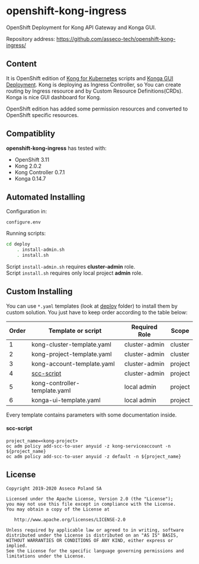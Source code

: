 # openshift-kong-ingress
OpenShift Deployment for Kong API Gateway and Konga GUI.

Repository address: https://github.com/asseco-tech/openshift-kong-ingress/

## Content
It is OpenShift edition of [Kong for Kubernetes](https://github.com/Kong/kubernetes-ingress-controller) scripts and 
[Konga GUI Deployment](https://github.com/pantsel/konga).
Kong is deploying as Ingress Controller, so You can create routing by Ingress resource and by Custom Resource Definitions(CRDs).
Konga is nice GUI dashboard for Kong.
 
OpenShift edition has added some permission resources and converted to OpenShift specific resources.


## Compatiblity
**openshift-kong-ingress** has tested with:
 - OpenShift 3.11
 - Kong 2.0.2
 - Kong Controller 0.7.1
 - Konga 0.14.7

 
## Automated Installing
Configuration in:
```
configure.env
```
Running scripts:
```sh
cd deploy
    . install-admin.sh
    . install.sh
```  
Script `install-admin.sh` requires **cluster-admin** role.   
Script `install.sh` requires only local project **admin** role.

## Custom Installing
You can use `*.yaml` templates (look at [deploy](deploy) folder) to install them
by custom solution. You just have to keep order according to the table below:

| Order | Template or script           | Required Role | Scope   |
|-------|------------------------------|---------------|---------|
| 1     | kong-cluster-template.yaml   | cluster-admin | cluster |
| 2     | kong-project-template.yaml   | cluster-admin | cluster |
| 3     | kong-account-template.yaml   | cluster-admin | project |
| 4     | [scc-script](#scc-script)    | cluster-admin | project |
| 5     | kong-controller-template.yaml| local admin   | project |
| 6     | konga-ui-template.yaml       | local admin   | project |

Every template contains parameters with some documentation inside.

#### scc-script
```
project_name=<kong-project>
oc adm policy add-scc-to-user anyuid -z kong-serviceaccount -n ${project_name}
oc adm policy add-scc-to-user anyuid -z default -n ${project_name}
```

## License
```
Copyright 2019-2020 Asseco Poland SA

Licensed under the Apache License, Version 2.0 (the "License");
you may not use this file except in compliance with the License.
You may obtain a copy of the License at

   http://www.apache.org/licenses/LICENSE-2.0

Unless required by applicable law or agreed to in writing, software
distributed under the License is distributed on an "AS IS" BASIS,
WITHOUT WARRANTIES OR CONDITIONS OF ANY KIND, either express or implied.
See the License for the specific language governing permissions and
limitations under the License.
```

